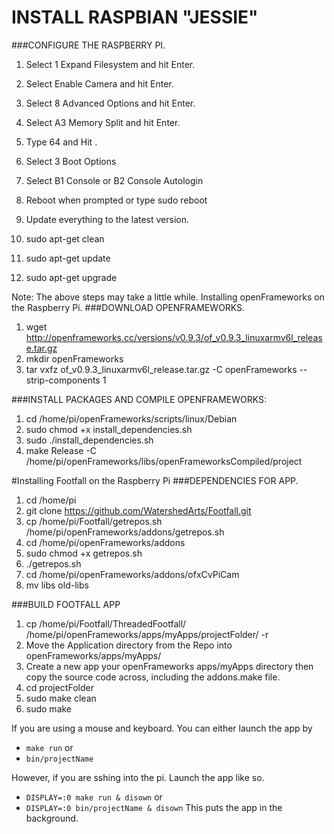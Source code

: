 # INSTALL RASPBIAN "JESSIE"
###CONFIGURE THE RASPBERRY PI.
1.	Select 1 Expand Filesystem and hit Enter.
2.	Select Enable Camera and hit Enter.
3.	Select 8 Advanced Options and hit Enter.
4.	Select A3 Memory Split and hit Enter.
  1. Type 64 and Hit <ok>.

5.	Select 3 Boot Options
6.	Select B1 Console or B2 Console Autologin
7.	Reboot when prompted or type sudo reboot
8.	Update everything to the latest version.
  1. sudo apt-get clean
  2. sudo apt-get update
  3. sudo apt-get upgrade

Note: The above steps may take a little while.
Installing openFrameworks on the Raspberry Pi.
###DOWNLOAD OPENFRAMEWORKS.

1.	wget http://openframeworks.cc/versions/v0.9.3/of_v0.9.3_linuxarmv6l_release.tar.gz
2.	mkdir openFrameworks
3.	tar vxfz of_v0.9.3_linuxarmv6l_release.tar.gz -C openFrameworks --strip-components 1

###INSTALL PACKAGES AND COMPILE OPENFRAMEWORKS:

1.	cd /home/pi/openFrameworks/scripts/linux/Debian
2.	sudo chmod +x install_dependencies.sh
3.	sudo ./install_dependencies.sh
4.	make Release -C /home/pi/openFrameworks/libs/openFrameworksCompiled/project

#Installing Footfall on the Raspberry Pi
###DEPENDENCIES FOR APP.
1.	cd /home/pi
2.	git clone https://github.com/WatershedArts/Footfall.git
3.	cp /home/pi/Footfall/getrepos.sh /home/pi/openFrameworks/addons/getrepos.sh
4.	cd /home/pi/openFrameworks/addons
5.	sudo chmod +x getrepos.sh
6.	./getrepos.sh
7.	cd /home/pi/openFrameworks/addons/ofxCvPiCam
8.	mv libs old-libs

###BUILD FOOTFALL APP
1.	cp /home/pi/Footfall/ThreadedFootfall/ /home/pi/openFrameworks/apps/myApps/projectFolder/ -r
2.	Move the Application directory from the Repo into openFrameworks/apps/myApps/
3.	Create a new app your openFrameworks apps/myApps directory then copy the source code across, including the addons.make file.
4.	cd projectFolder
5.	sudo make clean
6.	sudo make

If you are using a mouse and keyboard.
You can either launch the app by
* ```make run```
or
* ```bin/projectName```

However, if you are sshing into the pi.
Launch the app like so.

* ```DISPLAY=:0 make run & disown```
or
* ```DISPLAY=:0 bin/projectName & disown```
This puts the app in the background.

